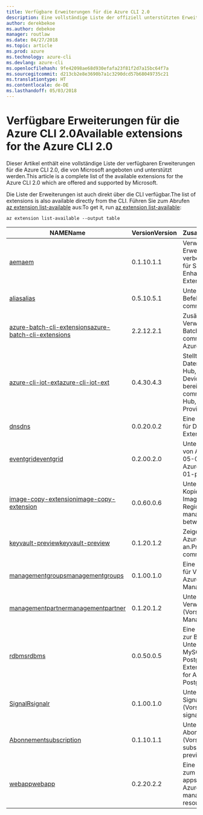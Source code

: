 ```yaml
---
title: Verfügbare Erweiterungen für die Azure CLI 2.0
description: Eine vollständige Liste der offiziell unterstützten Erweiterungen für die Azure CLI 2.0
author: derekbekoe
ms.author: debekoe
manager: routlaw
ms.date: 04/27/2018
ms.topic: article
ms.prod: azure
ms.technology: azure-cli
ms.devlang: azure-cli
ms.openlocfilehash: 9fe42098ae68d930efafa23f81f2d7a15bc64f7a
ms.sourcegitcommit: d213cb2e8e3690b7a1c3290dcd57b68049735c21
ms.translationtype: HT
ms.contentlocale: de-DE
ms.lasthandoff: 05/03/2018
---
```

# <a name="available-extensions-for-the-azure-cli-20"></a><span data-ttu-id="d5591-103">Verfügbare Erweiterungen für die Azure CLI 2.0</span><span class="sxs-lookup"><span data-stu-id="d5591-103">Available extensions for the Azure CLI 2.0</span></span>

<span data-ttu-id="d5591-104">Dieser Artikel enthält eine vollständige Liste der verfügbaren Erweiterungen für die Azure CLI 2.0, die von Microsoft angeboten und unterstützt werden.</span><span class="sxs-lookup"><span data-stu-id="d5591-104">This article is a complete list of the available extensions for the Azure CLI 2.0 which are offered and supported by Microsoft.</span></span>

<span data-ttu-id="d5591-105">Die Liste der Erweiterungen ist auch direkt über die CLI verfügbar.</span><span class="sxs-lookup"><span data-stu-id="d5591-105">The list of extensions is also available directly from the CLI.</span></span> <span data-ttu-id="d5591-106">Führen Sie zum Abrufen [az extension list-available](/cli/azure/extension?view=azure-cli-latest#az-extension-list-available) aus:</span><span class="sxs-lookup"><span data-stu-id="d5591-106">To get it, run [az extension list-available](/cli/azure/extension?view=azure-cli-latest#az-extension-list-available):</span></span>

```azurecli
az extension list-available --output table
```

| <span data-ttu-id="d5591-107">NAME</span><span class="sxs-lookup"><span data-stu-id="d5591-107">Name</span></span> | <span data-ttu-id="d5591-108">Version</span><span class="sxs-lookup"><span data-stu-id="d5591-108">Version</span></span> | <span data-ttu-id="d5591-109">Zusammenfassung</span><span class="sxs-lookup"><span data-stu-id="d5591-109">Summary</span></span> | <span data-ttu-id="d5591-110">Vorschau</span><span class="sxs-lookup"><span data-stu-id="d5591-110">Preview</span></span> |
|------|---------|---------|---------|
| [<span data-ttu-id="d5591-111">aem</span><span class="sxs-lookup"><span data-stu-id="d5591-111">aem</span></span>](https://github.com/Azure/azure-cli-extensions) | <span data-ttu-id="d5591-112">0.1.1</span><span class="sxs-lookup"><span data-stu-id="d5591-112">0.1.1</span></span> | <span data-ttu-id="d5591-113">Verwalten der Azure-Erweiterungen zur verbesserten Überwachung für SAP</span><span class="sxs-lookup"><span data-stu-id="d5591-113">Manage Azure Enhanced Monitoring Extensions for SAP</span></span> |  |
| [<span data-ttu-id="d5591-114">alias</span><span class="sxs-lookup"><span data-stu-id="d5591-114">alias</span></span>](https://github.com/Azure/azure-cli-extensions) | <span data-ttu-id="d5591-115">0.5.1</span><span class="sxs-lookup"><span data-stu-id="d5591-115">0.5.1</span></span> | <span data-ttu-id="d5591-116">Unterstützung für Befehlsaliase</span><span class="sxs-lookup"><span data-stu-id="d5591-116">Support for command aliases</span></span> | <span data-ttu-id="d5591-117">Ja</span><span class="sxs-lookup"><span data-stu-id="d5591-117">Yes</span></span> |
| [<span data-ttu-id="d5591-118">azure-batch-cli-extensions</span><span class="sxs-lookup"><span data-stu-id="d5591-118">azure-batch-cli-extensions</span></span>](https://github.com/Azure/azure-batch-cli-extensions) | <span data-ttu-id="d5591-119">2.2.1</span><span class="sxs-lookup"><span data-stu-id="d5591-119">2.2.1</span></span> | <span data-ttu-id="d5591-120">Zusätzliche Befehle für die Verwendung des Azure Batch-Diensts</span><span class="sxs-lookup"><span data-stu-id="d5591-120">Additional commands for working with Azure Batch service</span></span> |  |
| [<span data-ttu-id="d5591-121">azure-cli-iot-ext</span><span class="sxs-lookup"><span data-stu-id="d5591-121">azure-cli-iot-ext</span></span>](https://github.com/azure/azure-iot-cli-extension) | <span data-ttu-id="d5591-122">0.4.3</span><span class="sxs-lookup"><span data-stu-id="d5591-122">0.4.3</span></span> | <span data-ttu-id="d5591-123">Stellt die Befehlsebene der Datenebene für Azure IoT Hub, IoT Edge und den IoT Device Provisioning-Dienst bereit</span><span class="sxs-lookup"><span data-stu-id="d5591-123">Provides the data plane command layer for Azure IoT Hub, IoT Edge and IoT Device Provisioning Service</span></span> |  |
| [<span data-ttu-id="d5591-124">dns</span><span class="sxs-lookup"><span data-stu-id="d5591-124">dns</span></span>](https://github.com/Azure/azure-cli-extensions) | <span data-ttu-id="d5591-125">0.0.2</span><span class="sxs-lookup"><span data-stu-id="d5591-125">0.0.2</span></span> | <span data-ttu-id="d5591-126">Eine Azure CLI-Erweiterung für DNS-Zonen</span><span class="sxs-lookup"><span data-stu-id="d5591-126">An Azure CLI Extension for DNS zones</span></span> |  |
| [<span data-ttu-id="d5591-127">eventgrid</span><span class="sxs-lookup"><span data-stu-id="d5591-127">eventgrid</span></span>](https://github.com/Azure/azure-cli-extensions) | <span data-ttu-id="d5591-128">0.2.0</span><span class="sxs-lookup"><span data-stu-id="d5591-128">0.2.0</span></span> | <span data-ttu-id="d5591-129">Unterstützung für Features von Azure EventGrid 2018-05-01-preview</span><span class="sxs-lookup"><span data-stu-id="d5591-129">Support for Azure EventGrid 2018-05-01-preview features</span></span> | <span data-ttu-id="d5591-130">Ja</span><span class="sxs-lookup"><span data-stu-id="d5591-130">Yes</span></span> |
| [<span data-ttu-id="d5591-131">image-copy-extension</span><span class="sxs-lookup"><span data-stu-id="d5591-131">image-copy-extension</span></span>](https://github.com/Azure/azure-cli-extensions) | <span data-ttu-id="d5591-132">0.0.6</span><span class="sxs-lookup"><span data-stu-id="d5591-132">0.0.6</span></span> | <span data-ttu-id="d5591-133">Unterstützung für das Kopieren verwalteter VM-Images zwischen Regionen</span><span class="sxs-lookup"><span data-stu-id="d5591-133">Support for copying managed vm images between regions</span></span> |  |
| [<span data-ttu-id="d5591-134">keyvault-preview</span><span class="sxs-lookup"><span data-stu-id="d5591-134">keyvault-preview</span></span>](https://github.com/Azure/azure-keyvault-cli-extension) | <span data-ttu-id="d5591-135">0.1.2</span><span class="sxs-lookup"><span data-stu-id="d5591-135">0.1.2</span></span> | <span data-ttu-id="d5591-136">Zeigen Sie eine Vorschau der Azure Key Vault-Befehle an.</span><span class="sxs-lookup"><span data-stu-id="d5591-136">Preview Azure Key Vault commands.</span></span> | <span data-ttu-id="d5591-137">Ja</span><span class="sxs-lookup"><span data-stu-id="d5591-137">Yes</span></span> |
| [<span data-ttu-id="d5591-138">managementgroups</span><span class="sxs-lookup"><span data-stu-id="d5591-138">managementgroups</span></span>](https://github.com/Azure/azure-cli-extensions) | <span data-ttu-id="d5591-139">0.1.0</span><span class="sxs-lookup"><span data-stu-id="d5591-139">0.1.0</span></span> | <span data-ttu-id="d5591-140">Eine Azure CLI-Erweiterung für Verwaltungsgruppen</span><span class="sxs-lookup"><span data-stu-id="d5591-140">An Azure CLI Extension for Management Groups</span></span> |  |
| [<span data-ttu-id="d5591-141">managementpartner</span><span class="sxs-lookup"><span data-stu-id="d5591-141">managementpartner</span></span>](https://github.com/Azure/azure-cli-extensions) | <span data-ttu-id="d5591-142">0.1.2</span><span class="sxs-lookup"><span data-stu-id="d5591-142">0.1.2</span></span> | <span data-ttu-id="d5591-143">Unterstützung für Verwaltungspartner (Vorschauversion)</span><span class="sxs-lookup"><span data-stu-id="d5591-143">Support for Management Partner preview</span></span> |  |
| [<span data-ttu-id="d5591-144">rdbms</span><span class="sxs-lookup"><span data-stu-id="d5591-144">rdbms</span></span>](https://github.com/Azure/azure-cli-extensions) | <span data-ttu-id="d5591-145">0.0.5</span><span class="sxs-lookup"><span data-stu-id="d5591-145">0.0.5</span></span> | <span data-ttu-id="d5591-146">Eine Azure CLI-Erweiterung zur Bereitstellung der Unterstützung für Azure MySQL und Azure PostgreSQL</span><span class="sxs-lookup"><span data-stu-id="d5591-146">An Azure CLI Extension providing support for Azure MySQL and Azure PostgreSQL.</span></span> |  |
| [<span data-ttu-id="d5591-147">SignalR</span><span class="sxs-lookup"><span data-stu-id="d5591-147">signalr</span></span>](https://github.com/Azure/azure-cli-extensions) | <span data-ttu-id="d5591-148">0.1.0</span><span class="sxs-lookup"><span data-stu-id="d5591-148">0.1.0</span></span> | <span data-ttu-id="d5591-149">Unterstützung für die SignalR-Verwaltung (Vorschauversion)</span><span class="sxs-lookup"><span data-stu-id="d5591-149">Support for signalr management preview.</span></span> | <span data-ttu-id="d5591-150">Ja</span><span class="sxs-lookup"><span data-stu-id="d5591-150">Yes</span></span> |
| [<span data-ttu-id="d5591-151">Abonnement</span><span class="sxs-lookup"><span data-stu-id="d5591-151">subscription</span></span>](https://github.com/Azure/azure-cli-extensions) | <span data-ttu-id="d5591-152">0.1.1</span><span class="sxs-lookup"><span data-stu-id="d5591-152">0.1.1</span></span> | <span data-ttu-id="d5591-153">Unterstützung für die Abonnementverwaltung (Vorschauversion)</span><span class="sxs-lookup"><span data-stu-id="d5591-153">Support for subscription management preview.</span></span> |  |
| [<span data-ttu-id="d5591-154">webapp</span><span class="sxs-lookup"><span data-stu-id="d5591-154">webapp</span></span>](https://github.com/Azure/azure-cli-extensions) | <span data-ttu-id="d5591-155">0.2.2</span><span class="sxs-lookup"><span data-stu-id="d5591-155">0.2.2</span></span> | <span data-ttu-id="d5591-156">Eine Azure CLI-Erweiterung zum Verwalten von appservice-Ressourcen</span><span class="sxs-lookup"><span data-stu-id="d5591-156">An Azure CLI Extension to manage appservice resources</span></span> | <span data-ttu-id="d5591-157">Ja</span><span class="sxs-lookup"><span data-stu-id="d5591-157">Yes</span></span> |
